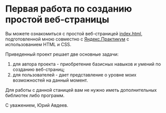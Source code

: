 # Первая работа по созданию простой веб-страницы
  Вы можете ознакомиться с проcтой веб-страницей [index.html](index.html), подготовленной мною совместно с [Яндекс.Практикум](https://praktikum.yandex.ru/) с использованием HTML и CSS.

  Приведенный проект решает две основные задачи:
1. для автора проекта - приобретение базисных навыков и умений по  созданию веб-страниц;
2. для пользователей -   дает представление о уровне моих возможностей на данный момент.

Для работы с данной станицей вам не нужно иметь дополнительных библиотек либо программ.

С уважением, Юрий Авдеев.
